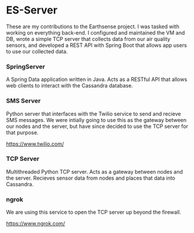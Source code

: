 # ES-Server
These are my contributions to the Earthsense project. I was tasked with working on everything back-end. I configured and maintained the VM and DB, wrote a simple TCP server that collects data from our air quality sensors, and developed a REST API with Spring Boot that allows app users to use our collected data.

### SpringServer
A Spring Data application written in Java. Acts as a RESTful API that allows web clients to interact with the Cassandra database.

### SMS Server
Python server that interfaces with the Twilio service to send and recieve SMS messages. We were intially going to use this as the gateway between our nodes and the server, but have since decided to use the TCP server for that purpose.

https://www.twilio.com/


### TCP Server
Multithreaded Python TCP server. Acts as a gateway between nodes and the server. Recieves sensor data from nodes and places that data into Cassandra.

### ngrok
We are using this service to open the TCP server up beyond the firewall.

https://www.ngrok.com/
